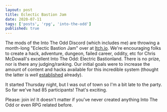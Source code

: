 ```yaml
---
layout: post
title: Eclectic Bastion Jam
date: 2020-07-11
tags: ['posts', 'rpg', 'into-the-odd']
published: true
---
```


The mods of the Into The Odd Discord (which includes me) are throwing a month-long "Eclectic Bastion Jam" over at [Itch.io](https://itch.io/jam/eclectic-bastion-jam). We're encouraging folks to create a hack, adventure, dungeon, failed career, oddity, etc for Chris McDowall's excellent Into The Odd: Electric Bastionland. There is no prize, nor is there any judging/ranking. Our initial goals were to increase the amount of content and hacks available for this incredible system (thought the latter is _well_ [established](https://docs.google.com/document/d/1ipMsbNE5EH6-1_d58o_JfneF2XA4yWqfr5XxJInSzqI/edit#bookmark=id.a7zji32jrcr2) already).

It started Thursday night, but I was out of town so I'm a bit late to the party. So far we've had 85 participants! That's exciting.

Please: join in! It doesn't matter if you've never created anything Into The Odd or even RPG related before.
